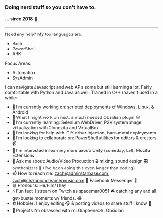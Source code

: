 ### Doing nerd stuff so you don't have to. 
#### ... since 2018. 🧐
---
Need any help? My top languages are:
  - Bash
  - PowerShell
  - AHK

Focus Areas:
  - Automation
  - SysAdmin

I can navigate Javascript and web APIs some but still learning a lot. Fairly comfortable with Python and Java as well. Trained in C++ (haven't used in a while)

- 🔭 I’m currently working on: scripted deployments of Windows, Linux, & Android
- 🔮 What I might work on next: a much needed Obsidian plugin 😵
- 🌱 I’m currently learning: Selenium WebDriver, P2V system image virtualization with Clonezilla and VirtualBox
- 🤔 I’m looking for help with: DIY driver injection, bare-metal deployments
- 👯 I’m looking to collaborate on: PowerShell utilities for editors & creators 📹
- 🧠 I'm interested in learning more about: Unity (someday, Lol), Mozilla Extensions
- 💬 Ask me about: Audio/Video Production 🎬 mixing, sound design 🎛 synthesizers 🎹 (I've been doing this even longer than coding)
- 📫 How to reach me: zach@adminstarbase.com, zach@championdreamermusic.com 📧 Facebook Messenger 📱
- 😄 Pronouns: He/Him/They
- ⚡ Fun fact: I stream on Twitch as spaceman0051 🎮 catching any and all gut-buster moments w/ friends. 😂
- ⚽ Hobbies: I enjoy editing 🎧 & posting videos to share stuff I know. 🎥
- 💚 Projects I'm obsessed with rn: GrapheneOS, Obsidian
